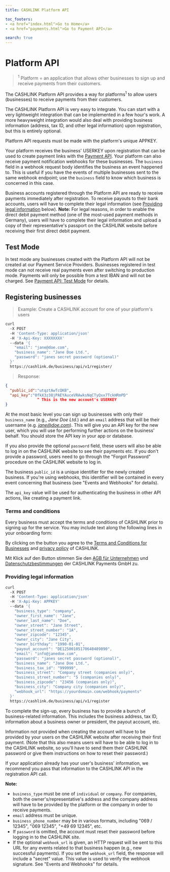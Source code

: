 ```yaml
---
title: CASHLINK Platform API

toc_footers:
- <a href="index.html">Go to Home</a>
- <a href="payments.html">Go to Payment API</a>

search: true
---
```

# Platform API

> <sup>1</sup> Platform = an application that allows other businesses to sign up and receive payments from their customers.

The CASHLINK Platform API provides a way for platforms<sup>1</sup> to allow users (businesses) to receive payments from their customers.

The CASHLINK Platform API is very easy to integrate. You can start with a very lightweight integration that can be implemented in a few hour's work. A more heavyweight integration would also deal with providing business information (address, tax ID, and other legal information) upon registration, but this is entirely optional.

Platform API requests must be made with the platform's unique APPKEY.

Your platform receives the business' USERKEY upon registration that can be used to create payment links with the [Payment API](payments.html). Your platform can also receive payment notification webhooks for these businesses. The `business` field in a webhook request body identifies the business an event happened to. This is useful if you have the events of multiple businesses sent to the same webhook endpoint; use the `business` field to know which business is concerned in this case.

Business accounts registered through the Platform API are ready to receive payments immediately after registration. To receive payouts to their bank accounts, users will have to complete their legal information (see [Providing legal information](#providing-legal-information) below). **Note:** For legal reasons, in order to enable the direct debit payment method (one of the most-used payment methods in Germany), users will have to complete their legal information and upload a copy of their representative's passport on the CASHLINK website before receiving their first direct debit payment.

## Test Mode

In test mode any businesses created with the Platform API will not be created at our Payment Service Providers. Businesses registered in test mode can not receive real payments even after switching to production mode.  Payments will only be possible from a test IBAN and will not be charged. See [Payment API: Test Mode](/payments.html#test-mode) for details.

## Registering businesses


> Example: Create a CASHLINK account for one of your platform's users

```sh
curl
  -X POST
  -H 'Content-Type: application/json'
  -H 'X-Api-Key: XXXXXXXX'
  --data '{
    "email": "jane@doe.com",
    "business_name": "Jane Doe Ltd.",
    "password": "janes secret password (optional)"
  }'
  https://cashlink.de/business/api/v1/register/
```

> Response:

```json
{
  "public_id":"utqztAwTcQKB",
  "api_key":"0fkX3z38jPAEYAuceVRAwksNqCTyQxx7TckHRmPD"
              ^ This is the new account's USERKEY
}
```

At the most basic level you can sign up businesses with only their `business_name` (e.g., *Jane Doe Ltd.*) and an `email` address that will be their username (e.g. *jane@doe.com*). This will give you an API key for the new user, which you will use for performing further actions on the business' behalf. You should store the API key in your app or database.

If you also provide the optional `password` field, these users will also be able to log in on the CASHLINK website to see their payments etc. If you don't provide a password, users need to go through the "Forgot Password" procedure on the CASHLINK website to log in.

The business `public_id` is a unique identifier for the newly created business. If you're using webhooks, this identifier will be contained in every event concerning that business (see "Events and Webhooks" for details).

The `api_key` value will be used for authenticating the business in other API actions, like creating a payment link.


### Terms and conditions

Every business must accept the terms and conditions of CASHLINK prior to signing up for the service.  You may include text along the following lines in your onboarding form:

By clicking on the button you agree to the [Terms and Conditions for Businesses](https://cashlink.io/terms-business) and [privacy policy](https://cashlink.io/privacy) of CASHLINK.

Mit Klick auf den Button stimmen Sie den [AGB für Unternehmen](https://cashlink.de/business/terms-business) und [Datenschutzbestimmungen](https://cashlink.de/business/privacy) der CASHLINK Payments GmbH zu.

### Providing legal information

```sh
curl
  -X POST
  -H 'Content-Type: application/json'
  -H 'X-Api-Key: APPKEY'
  --data '{
    "business_type": "company",
    "owner_first_name": "Jane",
    "owner_last_name": "Doe",
    "owner_street": "Jane Street",
    "owner_street_number": "1A",
    "owner_zipcode": "12345",
    "owner_city": "Jane City",
    "owner_birthday": "1990-01-01",
    "payout_account": "DE12500105170648489890",
    "email": "info@janedoe.com",
    "password": "janes secret password (optional)",
    "business_name": "Jane Doe Ltd.",
    "business_tax_id": "999999",
    "business_street": "Company street (companies only)",
    "business_street_number": "5 (companies only)",
    "business_zipcode": "23456 (companies only)",
    "business_city": "Company city (companies only)",
    "webhook_url": "https://yourdomain.com/webhook/payments"
  }'
  https://cashlink.de/business/api/v1/register
```

To complete the sign-up, every business has to provide a bunch of business-related information. This includes the business address, tax ID, information about a business owner or president, the payout account, etc.

Information not provided when creating the account will have to be provided by your users on the CASHLINK website after receiving their first payment. (Note that this also means users will have to be able to log in to the CASHLINK website, so you'll have to send them their CASHLINK password or give them instructions on how to reset their password.)

If your application already has your user's business' information, we recommend you pass that information to the CASHLINK API in the registration API call.

**Note:**

- `business_type` must be one of `individual` or `company`. For companies, both the owner's/representative's address and the company address will have to be provided by the platform or the company in order to receive payments.
- `email` address must be unique.
- `business_phone_number` may be in various formats, including "069 / 12345", "069 12345", "+49 69 12345", etc.
- If `password` is omitted, the account must reset their password before logging in to the CASHLINK site.
- If the optional `webhook_url` is given, an HTTP request will be sent to this URL for any events related to that business happen (e.g., new successful payments). If you set the `webhook_url` field, the response will include a "secret" value. This value is used to verify the webhook signature. See "Events and Webhooks" for details. 
